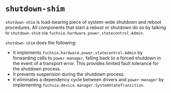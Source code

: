 # `shutdown-shim`

`shutdown-shim` is load-bearing piece of system-wide shutdown and reboot
procedures. All components that start a reboot or shutdown do so by talking to
`shutdown-shim` via `fuchsia.hardware.power.statecontrol.Admin`.

`shutdown-shim` does the following:

-   It implements `fuchsia.hardware.power.statecontrol.Admin` by forwarding
    calls to `power-manager`, falling back to a forced shutdown in the event of
    a transport error. This provides limited fault tolerance for the shutdown
    process.
-   It prevents suspension during the shutdown process.
-   It eliminates a dependency cycle between drivers and `power-manager` by
    implementing `fuchsia.device.manager.SystemStateTransition`.
